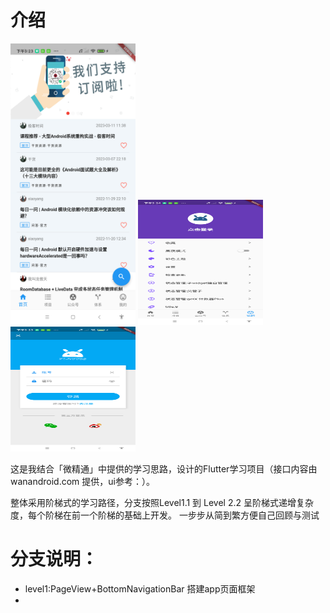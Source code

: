# 介绍

<img src="./doc/images/home.png" width="200" height="450"/> <img src="./doc/images/mine.png" width="200" height="200"/> <img src="./doc/images/login.png" width="200" height="200"/>


这是我结合「微精通」中提供的学习思路，设计的Flutter学习项目（接口内容由 wanandroid.com 提供，ui参考：）。

整体采用阶梯式的学习路径，分支按照Level1.1 到 Level 2.2 呈阶梯式递增复杂度，每个阶梯在前一个阶梯的基础上开发。
一步步从简到繁方便自己回顾与测试

# 分支说明：

* level1:PageView+BottomNavigationBar 搭建app页面框架
* 
